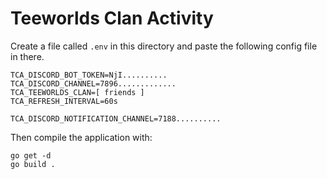 # Teeworlds Clan Activity

Create a file called `.env` in this directory and paste the following config file in there.  

```env
TCA_DISCORD_BOT_TOKEN=NjI..........
TCA_DISCORD_CHANNEL=7896.............
TCA_TEEWORLDS_CLAN=[ friends ]
TCA_REFRESH_INTERVAL=60s

TCA_DISCORD_NOTIFICATION_CHANNEL=7188..........
```

Then compile the application with:  

```shell
go get -d
go build .
```
